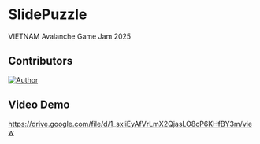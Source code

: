 # SlidePuzzle
VIETNAM Avalanche Game Jam 2025

## Contributors
[![Author](https://contrib.rocks/image?repo=vudkhoa/SlidePuzzle)](https://github.com/thinhkl123/SlidePuzzle/graphs/contributors)

## Video Demo
https://drive.google.com/file/d/1_sxliEyAfVrLmX2QjasLO8cP6KHfBY3m/view
